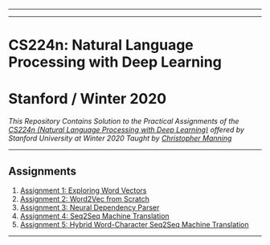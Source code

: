 ----------------------------------------------------------------------------------------
<!-- <p align="center"><img width="40%" src="https://github.com/sahilkhose/CS224N/blob/master/stanford-cs224n-course-header.jpg" /></p> -->

-------------------------------------------------------------------------------------------

# CS224n: Natural Language Processing with Deep Learning
# Stanford / Winter 2020
*This Repository Contains Solution to the Practical Assignments of the [CS224n (Natural Language Processing with Deep Learning)](http://web.stanford.edu/class/cs224n/) offered by Stanford University at Winter 2020 Taught by [Christopher Manning](https://nlp.stanford.edu/~manning/)*

--------------------------------------------------------------------------------------------

## Assignments
1. [Assignment 1: Exploring Word Vectors]()
2. [Assignment 2: Word2Vec from Scratch]()
3. [Assignment 3: Neural Dependency Parser]()
4. [Assignment 4: Seq2Seq Machine Translation]()
5. [Assignment 5: Hybrid Word-Character Seq2Seq Machine Translation]()

-------------------------------------------------------------------------------------------------------------
